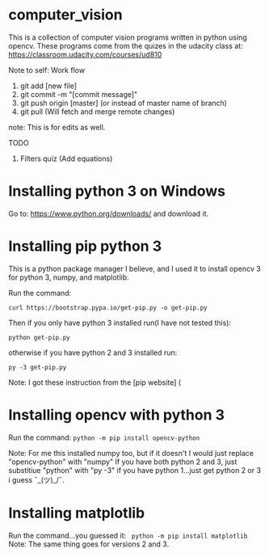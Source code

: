 # computer_vision
This is a collection of computer vision programs written in python using opencv. These programs come from the quizes in the udacity class at: https://classroom.udacity.com/courses/ud810

Note to self:
Work flow
1. git add [new file]
2. git commit -m "[commit message]"
3. git push origin [master] (or instead  of master name of branch)
4. git pull (Will fetch and merge remote changes)

note: This is for edits as well.

TODO
1. Filters quiz (Add equations)


# Installing python 3 on Windows

Go to: https://www.python.org/downloads/ and download it.

# Installing pip python 3
This is a python package manager I believe, and I used it to install opencv 3 for python 3, numpy, and matplotlib.

Run the command: 

```curl https://bootstrap.pypa.io/get-pip.py -o get-pip.py```

Then if you only have python 3 installed run(I have not tested this):

```python get-pip.py```

otherwise if you have python 2 and 3 installed run:

```py -3 get-pip.py```

Note: I got these instruction from the [pip website] (

# Installing opencv with python 3

Run the command:
```python -m pip install opencv-python```

Note: For me this installed numpy too, but if it doesn't I would just replace "opencv-python" with "numpy" 
If you have both python 2 and 3, just substitiue "python" with "py -3" if you have python 1...just get python 2 or 3 i guess ¯\_(ツ)_/¯.


# Installing matplotlib
Run the command...you guessed it:
``` python -m pip install matplotlib```
Note: The same thing goes for versions 2 and 3.
